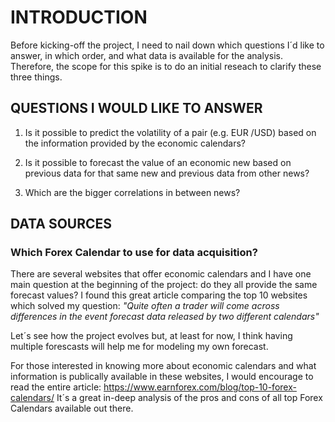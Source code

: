 # INTRODUCTION

Before kicking-off the project, I need to nail down which questions I´d like to answer, in which order, and what data is available for the analysis. 
Therefore, the scope for this spike is to do an initial reseach to clarify these three things.

## QUESTIONS I WOULD LIKE TO ANSWER

1. Is it possible to predict the volatility of a pair (e.g. EUR /USD) based on the information provided by the economic calendars?

2. Is it possible to forecast the value of an economic new based on previous data for that same new and previous data from other news?

3. Which are the bigger correlations in between news?

## DATA SOURCES

### Which Forex Calendar to use for data acquisition?

There are several websites that offer economic calendars and I have one main question at the beginning of the project: do they all provide the same forecast values?
I found this great article comparing the top 10 websites which solved my question: *"Quite often a trader will come across differences in the event forecast data released by two different calendars"*


Let´s see how the project evolves but, at least for now, I think having multiple forescasts will help me for modeling my own forecast.

For those interested in knowing more about economic calendars and what information is publically available in these websites, I would encourage to read the entire article: https://www.earnforex.com/blog/top-10-forex-calendars/ 
It´s a great in-deep analysis of the pros and cons of all top Forex Calendars available out there.


